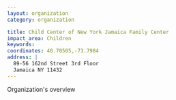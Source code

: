 ```yaml
---
layout: organization
category: organization

title: Child Center of New York Jamaica Family Center
impact_area: Children
keywords: 
coordinates: 40.70505,-73.7984
address: |
  89-56 162nd Street 3rd Floor
  Jamaica NY 11432
---
```

Organization's overview
